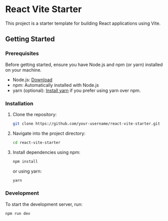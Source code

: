 # React Vite Starter

This project is a starter template for building React applications using Vite.

## Getting Started

### Prerequisites

Before getting started, ensure you have Node.js and npm (or yarn) installed on your machine.

- Node.js: [Download](https://nodejs.org/)
- npm: Automatically installed with Node.js
- yarn (optional): [Install yarn](https://classic.yarnpkg.com/en/docs/install/) if you prefer using yarn over npm.

### Installation

1. Clone the repository:

    ```bash
    git clone https://github.com/your-username/react-vite-starter.git
    ```

2. Navigate into the project directory:

    ```bash
    cd react-vite-starter
    ```

3. Install dependencies using npm:

    ```bash
    npm install
    ```

    or using yarn:

    ```bash
    yarn
    ```

### Development

To start the development server, run:

```bash
npm run dev
